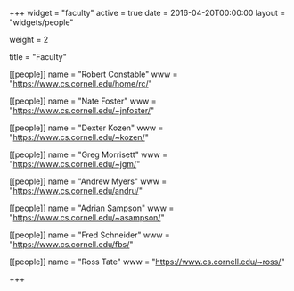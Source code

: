 +++
widget = "faculty"
active = true
date = 2016-04-20T00:00:00
layout = "widgets/people"

weight = 2

title = "Faculty"

[[people]]
  name = "Robert Constable"
  www = "https://www.cs.cornell.edu/home/rc/"

[[people]]
  name = "Nate Foster"
  www = "https://www.cs.cornell.edu/~jnfoster/"

[[people]]
  name = "Dexter Kozen"
  www = "https://www.cs.cornell.edu/~kozen/"

[[people]]
  name = "Greg Morrisett"
  www = "https://www.cs.cornell.edu/~jgm/"

[[people]]
  name = "Andrew Myers"
  www = "https://www.cs.cornell.edu/andru/"

[[people]]
  name = "Adrian Sampson"
  www = "https://www.cs.cornell.edu/~asampson/"

[[people]]
  name = "Fred Schneider"
  www = "https://www.cs.cornell.edu/fbs/"

[[people]]
  name = "Ross Tate"
  www = "https://www.cs.cornell.edu/~ross/"

+++
